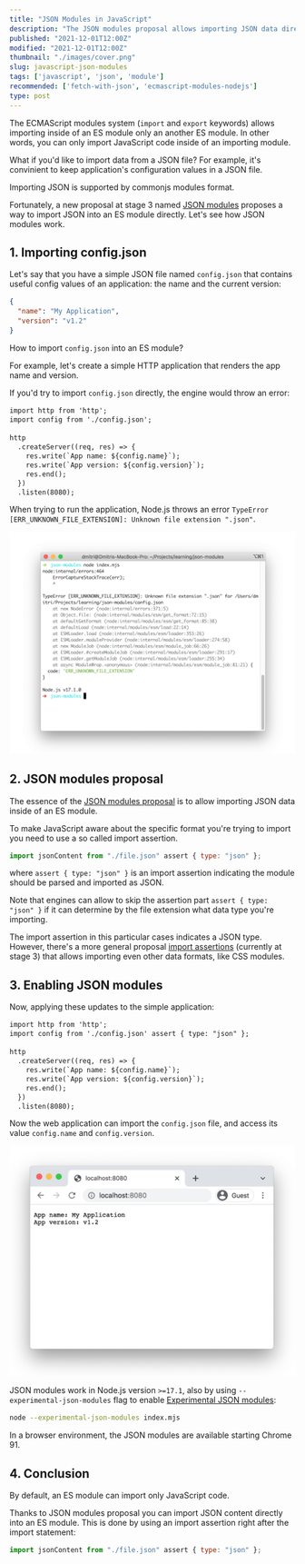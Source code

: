 ```yaml
---
title: "JSON Modules in JavaScript"
description: "The JSON modules proposal allows importing JSON data directly into an ES module."  
published: "2021-12-01T12:00Z"
modified: "2021-12-01T12:00Z"
thumbnail: "./images/cover.png"
slug: javascript-json-modules
tags: ['javascript', 'json', 'module']
recommended: ['fetch-with-json', 'ecmascript-modules-nodejs']
type: post
---
```


The ECMAScript modules system (`import` and `export` keywords) allows importing inside of an ES module only an another ES module. In other words, you can only import JavaScript code inside of an importing module.  

What if you'd like to import data from a JSON file? For example, it's convinient to keep application's configuration values in a JSON file.  

Importing JSON is supported by commonjs modules format.  

Fortunately, a new proposal at stage 3 named [JSON modules](https://github.com/tc39/proposal-json-modules) proposes a way to import JSON into an ES module directly. Let's see how JSON modules work.

## 1. Importing config.json

Let's say that you have a simple JSON file named `config.json` that contains useful config values of an application: the name and the current version:

```json
{
  "name": "My Application",
  "version": "v1.2"
}
```

How to import `config.json` into an ES module?  

For example, let's create a simple HTTP application that renders the app name and version.  

If you'd try to import `config.json` directly, the engine would throw an error:

```javascript{1}
import http from 'http';
import config from './config.json';

http
  .createServer((req, res) => {
    res.write(`App name: ${config.name}`);
    res.write(`App version: ${config.version}`);
    res.end();
  })
  .listen(8080);
```

When trying to run the application, Node.js throws an error `TypeError [ERR_UNKNOWN_FILE_EXTENSION]: Unknown file extension ".json"`.  

![Cannot import JSON error](./images/error.png)

## 2. JSON modules proposal

The essence of the [JSON modules proposal](https://github.com/tc39/proposal-json-modules) is to allow importing JSON data inside of an ES module.  

To make JavaScript aware about the specific format you're trying to import you need to use a so called import assertion.  

```javascript
import jsonContent from "./file.json" assert { type: "json" };
```

where `assert { type: "json" }` is an import assertion indicating the module should be parsed and imported as JSON.  

Note that engines can allow to skip the assertion part `assert { type: "json" }` if it can determine by the file extension what data type you're importing.  

The import assertion in this particular cases indicates a JSON type. However, there's a more general proposal [import assertions](https://github.com/tc39/proposal-import-assertions/) (currently at stage 3) that allows importing even other data formats, like CSS modules.  

## 3. Enabling JSON modules

Now, applying these updates to the simple application:

```javascript{1}
import http from 'http';
import config from './config.json' assert { type: "json" };

http
  .createServer((req, res) => {
    res.write(`App name: ${config.name}`);
    res.write(`App version: ${config.version}`);
    res.end();
  })
  .listen(8080);
```

Now the web application can import the `config.json` file, and access its value `config.name` and `config.version`.  

![Web app using JSON modules](./images/web-app.png)

JSON modules work in Node.js version `>=17.1`, also by using `--experimental-json-modules` flag to enable [Experimental JSON modules](https://nodejs.org/api/esm.html#esm_experimental_json_modules):

```bash
node --experimental-json-modules index.mjs
```

In a browser environment, the JSON modules are available starting Chrome 91.  

## 4. Conclusion

By default, an ES module can import only JavaScript code.  

Thanks to JSON modules proposal you can import JSON content directly into an ES module. This is done by using an import assertion right after the import statement:  

```javascript
import jsonContent from "./file.json" assert { type: "json" };
```